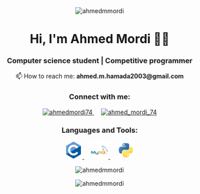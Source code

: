 <div align="center">
    <img src="https://komarev.com/ghpvc/?username=ahmedmmordi&label=Profile%20views&color=0e75b6&style=flat" alt="ahmedmmordi" />
</div>

<h1 align="center">Hi, I'm Ahmed Mordi 👨‍💻</h1>

<h3 align="center">Computer science student | Competitive programmer</h3>

<p align="center">
    📫 How to reach me: <strong>ahmed.m.hamada2003@gmail.com</strong>
</p>

<h3 align="center">Connect with me:</h3>

<p align="center">
    <a href="https://linkedin.com/in/ahmedmordi74" target="_blank">
        <img src="https://raw.githubusercontent.com/rahuldkjain/github-profile-readme-generator/master/src/images/icons/Social/linked-in-alt.svg" alt="ahmedmordi74" height="30" width="40" />
    </a>
    &nbsp;&nbsp;&nbsp;
    <a href="https://codeforces.com/profile/ahmed_mordi_74" target="blank">
        <img src="https://raw.githubusercontent.com/rahuldkjain/github-profile-readme-generator/master/src/images/icons/Social/codeforces.svg" alt="ahmed_mordi_74" height="30" width="40" />
    </a>
</p>

<h3 align="center">Languages and Tools:</h3>

<p align="center">
    <a href="https://www.cprogramming.com/" target="_blank" rel="noreferrer">
        <img src="https://raw.githubusercontent.com/devicons/devicon/master/icons/c/c-original.svg" alt="c" width="40" height="40" />
    </a>
    &nbsp;&nbsp;&nbsp;
    <a href="https://www.mysql.com/" target="_blank" rel="noreferrer">
        <img src="https://raw.githubusercontent.com/devicons/devicon/master/icons/mysql/mysql-original-wordmark.svg" alt="mysql" width="40" height="40" />
    </a>
    &nbsp;&nbsp;&nbsp;
    <a href="https://www.python.org" target="_blank" rel="noreferrer">
        <img src="https://raw.githubusercontent.com/devicons/devicon/master/icons/python/python-original.svg" alt="python" width="40" height="40" />
    </a>
</p>

<p align="center">
    <img src="https://github-readme-stats.vercel.app/api?username=ahmedmmordi&show_icons=true&locale=en" alt="ahmedmmordi" />
</p>

<p align="center">
    <img src="https://github-readme-stats.vercel.app/api/top-langs?username=ahmedmmordi&show_icons=true&locale=en&layout=compact" alt="ahmedmmordi" />
</p>

